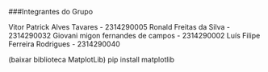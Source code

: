 ###Integrantes do Grupo


 Vitor Patrick Alves Tavares - 2314290005
 Ronald Freitas da Silva - 2314290032
 Giovani migon fernandes de campos - 2314290002
 Luís Filipe Ferreira Rodrigues - 2314290040

(baixar biblioteca MatplotLib) 
pip install matplotlib
